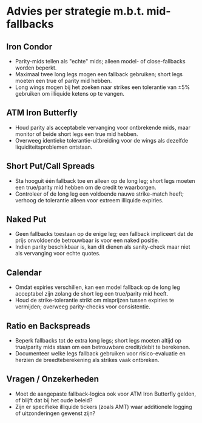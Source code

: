 # Advies per strategie m.b.t. mid-fallbacks

## Iron Condor
* Parity-mids tellen als "echte" mids; alleen model- of close-fallbacks worden beperkt.
* Maximaal twee long legs mogen een fallback gebruiken; short legs moeten een true of parity mid hebben.
* Long wings mogen bij het zoeken naar strikes een tolerantie van ±5% gebruiken om illiquide ketens op te vangen.

## ATM Iron Butterfly
* Houd parity als acceptabele vervanging voor ontbrekende mids, maar monitor of beide short legs een true mid hebben.
* Overweeg identieke tolerantie-uitbreiding voor de wings als dezelfde liquiditeitsproblemen ontstaan.

## Short Put/Call Spreads
* Sta hooguit één fallback toe en alleen op de long leg; short legs moeten een true/parity mid hebben om de credit te waarborgen.
* Controleer of de long leg een voldoende nauwe strike-match heeft; verhoog de tolerantie alleen voor extreem illiquide expiries.

## Naked Put
* Geen fallbacks toestaan op de enige leg; een fallback impliceert dat de prijs onvoldoende betrouwbaar is voor een naked positie.
* Indien parity beschikbaar is, kan dit dienen als sanity-check maar niet als vervanging voor echte quotes.

## Calendar
* Omdat expiries verschillen, kan een model fallback op de long leg acceptabel zijn zolang de short leg een true/parity mid heeft.
* Houd de strike-tolerantie strikt om misprijzen tussen expiries te vermijden; overweeg parity-checks voor consistentie.

## Ratio en Backspreads
* Beperk fallbacks tot de extra long legs; short legs moeten altijd op true/parity mids staan om een betrouwbare credit/debit te berekenen.
* Documenteer welke legs fallback gebruiken voor risico-evaluatie en herzien de breedteberekening als strikes vaak ontbreken.

## Vragen / Onzekerheden
* Moet de aangepaste fallback-logica ook voor ATM Iron Butterfly gelden, of blijft dat bij het oude beleid?
* Zijn er specifieke illiquide tickers (zoals AMT) waar additionele logging of uitzonderingen gewenst zijn?
